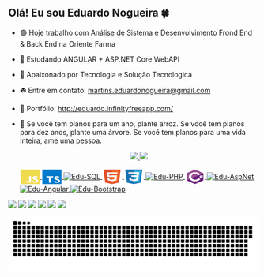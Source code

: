 ## Olá! Eu sou Eduardo Nogueira 🍀

- 🟢 Hoje trabalho com Análise de Sistema e Desenvolvimento Frond End & Back End na Oriente Farma 
- 📗 Estudando ANGULAR + ASP.NET Core WebAPI
- 🍏 Apaixonado por Tecnologia e Solução Tecnologica 
- ☘️ Entre em contato: martins.eduardonogueira@gmail.com
- 🌱 Portfólio: http://eduardo.infinityfreeapp.com/
- 💚 Se você tem planos para um ano, plante arroz. Se você tem planos para dez anos, plante uma árvore. Se você tem planos para uma vida inteira, ame uma pessoa.

   <div align="center">
   <a href="https://beacons.ai/eduardonogueiramartins">
   <img height="180em" src="https://github-readme-stats.vercel.app/api?username=eduardonogueiramartins&show_icons=true&theme=merko&include_all_commits=true&count_private=true"/>
  <img height="180em" src="https://github-readme-stats.vercel.app/api/top-langs/?username=eduardonogueiramartins&layout=compact&langs_count=7&theme=merko"/>
  </div>
  
  
  <div style="display: inline_block"><br>
    <img align="center" alt="Edu-Js" height="30" width="40" src="https://raw.githubusercontent.com/devicons/devicon/master/icons/javascript/javascript-plain.svg">
    <img align="center" alt="Edu-Ts" height="30" width="40" src="https://raw.githubusercontent.com/devicons/devicon/master/icons/typescript/typescript-plain.svg">
    <img align="center" alt="Edu-SQL" height="30" width="40" src="https://cdn.jsdelivr.net/gh/devicons/devicon/icons/mysql/mysql-original.svg">
    <img align="center" alt="Edu-HTML" height="30" width="40" src="https://raw.githubusercontent.com/devicons/devicon/master/icons/html5/html5-original.svg">
    <img align="center" alt="Edu-CSS" height="30" width="40" src="https://raw.githubusercontent.com/devicons/devicon/master/icons/css3/css3-original.svg">
    <img align="center" alt="Edu-PHP" height="30" width="40" src="https://raw.githubusercontent.com/jmnote/z-icons/master/svg/php.svg">
    <img align="center" alt="Edu-Csharp" height="30" width="40" src="https://raw.githubusercontent.com/devicons/devicon/master/icons/csharp/csharp-original.svg"> 
    <img align="center" alt="Edu-AspNet" height="30" width="40" src="https://cdn.jsdelivr.net/gh/devicons/devicon/icons/dotnetcore/dotnetcore-original.svg">
    <img align="center" alt="Edu-Angular" height="30" width="40" src="https://cdn.jsdelivr.net/gh/devicons/devicon/icons/angularjs/angularjs-original.svg">
    <img align="center" alt="Edu-Bootstrap" height="30" width="40" src="https://raw.githubusercontent.com/jmnote/z-icons/master/svg/bootstrap.svg">
    
  </div>
  
  
<div> 
  <a href="https://www.youtube.com/channel/UC_-uuuZbY0AAt9CViNzvc-Q" target="_blank"><img src="https://img.shields.io/badge/YouTube-FF0000?style=for-the-badge&logo=youtube&logoColor=white" target="_blank"></a>
  <a href="https://instagram.com/rafaballerini" target="_blank"><img src="https://img.shields.io/badge/-Instagram-%23E4405F?style=for-the-badge&logo=instagram&logoColor=white" target="_blank"></a>
 	<a href="https://www.twitch.tv/rafaballerinii" target="_blank"><img src="https://img.shields.io/badge/Twitch-9146FF?style=for-the-badge&logo=twitch&logoColor=white" target="_blank"></a>
 <a href="https://discord.gg/wagxzStdcR" target="_blank"><img src="https://img.shields.io/badge/Discord-7289DA?style=for-the-badge&logo=discord&logoColor=white" target="_blank"></a> 
  <a href = "mailto:contatorafaballerini@gmail.com"><img src="https://img.shields.io/badge/-Gmail-%23333?style=for-the-badge&logo=gmail&logoColor=white" target="_blank"></a>
  <a href="https://www.linkedin.com/in/rafaella-ballerini-45875016a" target="_blank"><img src="https://img.shields.io/badge/-LinkedIn-%230077B5?style=for-the-badge&logo=linkedin&logoColor=white" target="_blank"></a> 
 
  ![Snake animation](https://github.com/eduardonogueiramartins/eduardonogueiramartins/blob/output/github-contribution-grid-snake.svg)
 
</div>

  

